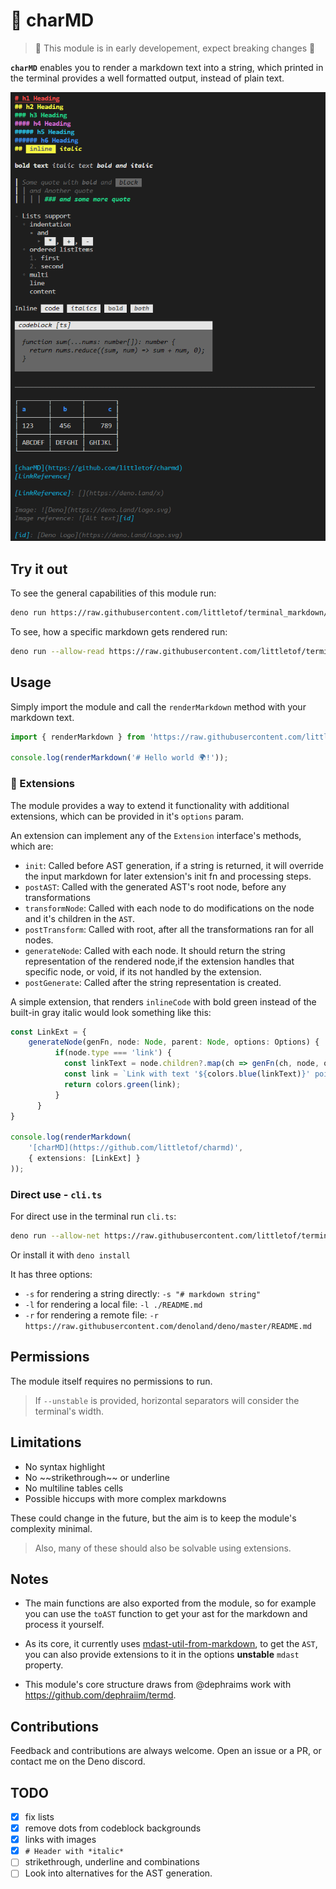 # 🎩 charMD

> 🚧 This module is in early developement, expect breaking changes 🚧

**`charMD`** enables you to render a markdown text into a string, which printed in the terminal provides a well formatted output, instead of plain text.

![Showcase](docs/showcase.png)

## Try it out

To see the general capabilities of this module run:

```bash
deno run https://raw.githubusercontent.com/littletof/terminal_markdown/master/example.ts
```

To see, how a specific markdown gets rendered run:

```bash
deno run --allow-read https://raw.githubusercontent.com/littletof/terminal_markdown/master/example.ts ./README.md
```

## Usage

Simply import the module and call the `renderMarkdown` method with your markdown text.

```ts
import { renderMarkdown } from 'https://raw.githubusercontent.com/littletof/terminal_markdown/master/mod.ts';

console.log(renderMarkdown('# Hello world 🌍!'));
```

### 🧩 Extensions

The module provides a way to extend it functionality with additional extensions, which can be provided in it's `options` param.

An extension can implement any of the `Extension` interface's methods, which are:

- `init`: Called before AST generation, if a string is returned, it will override the input markdown for later extension's init fn and processing steps.
- `postAST`: Called with the generated AST's root node, before any    transformations
- `transformNode`: Called with each node to do modifications on the node and it's children in the `AST`.
- `postTransform`: Called with root, after all the transformations ran for all nodes.
- `generateNode`: Called with each node. It should return the string representation of the rendered node,if the extension handles that specific node, or void, if its not handled by the extension.
- `postGenerate`: Called after the string representation is created.

A simple extension, that renders `inlineCode` with bold green instead of the built-in gray italic would look something like this:

```ts
const LinkExt = {
    generateNode(genFn, node: Node, parent: Node, options: Options) {
          if(node.type === 'link') {
            const linkText = node.children?.map(ch => genFn(ch, node, options)).join('') || '';
            const link = `Link with text '${colors.blue(linkText)}' points to ${colors.cyan(node.url!)}`
            return colors.green(link);
          }
      }
}

console.log(renderMarkdown(
    '[charMD](https://github.com/littletof/charmd)',
    { extensions: [LinkExt] }
));
```

### Direct use - `cli.ts`

For direct use in the terminal run `cli.ts`:

```bash
deno run --allow-net https://raw.githubusercontent.com/littletof/terminal_markdown/master/cli.ts -r https://raw.githubusercontent.com/denoland/deno/master/README.md
```

Or install it with `deno install`

It has three options:

- `-s` for rendering a string directly: `-s "# markdown string"`
- `-l` for rendering a local file: `-l ./README.md`
- `-r` for rendering a remote file: `-r https://raw.githubusercontent.com/denoland/deno/master/README.md`

## Permissions

The module itself requires no permissions to run.

> If `--unstable` is provided, horizontal separators will consider the terminal's width.

<!--
|Flag| Required |Reason|
|:--|:-:|:--|
| 🚧 `--unstable`  |  | If provided, the horizontal separator will consider the terminals width |
-->

## Limitations

- No syntax highlight
- No \~\~strikethrough\~\~ or underline
- No multiline tables cells
- Possible hiccups with more complex markdowns

These could change in the future, but the aim is to keep the module's complexity minimal.
> Also, many of these should also be solvable using extensions.

## Notes

- The main functions are also exported from the module, so for example you can use the `toAST` function to get your ast for the markdown and process it yourself.

- As its core, it currently uses [mdast-util-from-markdown](https://github.com/syntax-tree/mdast-util-from-markdown), to get the `AST`, you can also provide extensions to it in the options **unstable** `mdast` property.

- This module's core structure draws from @dephraims work with <https://github.com/dephraiim/termd>.

## Contributions

Feedback and contributions are always welcome. Open an issue or a PR, or contact me on the Deno discord.

## TODO

- [x] fix lists
- [x] remove dots from codeblock backgrounds
- [x] links with images
- [x] ```# Header with *italic*```
- [ ] strikethrough, underline and combinations
- [ ] Look into alternatives for the AST generation.
